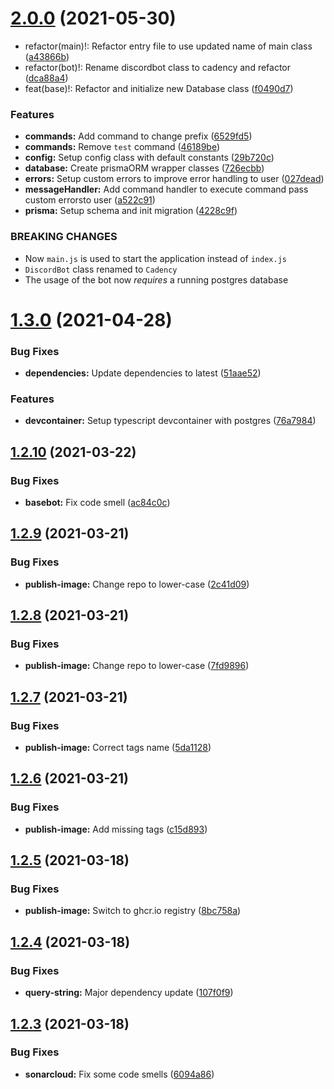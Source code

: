 # [2.0.0](https://github.com/UsingPython/DiscordBot/compare/v1.3.0...v2.0.0) (2021-05-30)


* refactor(main)!: Refactor entry file to use updated name of main class ([a43866b](https://github.com/UsingPython/DiscordBot/commit/a43866bf452094a0bb681489e0d5534039fb739c))
* refactor(bot)!: Rename discordbot class to cadency and refactor ([dca88a4](https://github.com/UsingPython/DiscordBot/commit/dca88a482e233760fdc438481567b3337ebf04b5))
* feat(base)!: Refactor and initialize new Database class ([f0490d7](https://github.com/UsingPython/DiscordBot/commit/f0490d74d70d1a8753b646714ed3a6a50107899a))


### Features

* **commands:** Add command to change prefix ([6529fd5](https://github.com/UsingPython/DiscordBot/commit/6529fd58122ed037e58843c7a767abe7920189e1))
* **commands:** Remove `test` command ([46189be](https://github.com/UsingPython/DiscordBot/commit/46189be3428783144e762c0d4b18236978c9a7bc))
* **config:** Setup config class with default constants ([29b720c](https://github.com/UsingPython/DiscordBot/commit/29b720ce31cc4893251191b8ed2f83041642457c))
* **database:** Create prismaORM wrapper classes ([726ecbb](https://github.com/UsingPython/DiscordBot/commit/726ecbbe729683e62dc60c4a025377868f880c0b))
* **errors:** Setup custom errors to improve error handling to user ([027dead](https://github.com/UsingPython/DiscordBot/commit/027dead18f6ea8d57f9fecc7520b936ef0442a14))
* **messageHandler:** Add command handler to execute command pass custom errorsto user ([a522c91](https://github.com/UsingPython/DiscordBot/commit/a522c91762b504cb0dbcd69f8e65523583924537))
* **prisma:** Setup schema and init migration ([4228c9f](https://github.com/UsingPython/DiscordBot/commit/4228c9f9ea352743215cd198e7f39b9dc2c4ce1f))


### BREAKING CHANGES

* Now `main.js` is used to start the application instead of `index.js`
* `DiscordBot` class renamed to `Cadency`
* The usage of the bot now *requires* a running postgres database

# [1.3.0](https://github.com/UsingPython/DiscordBot/compare/v1.2.10...v1.3.0) (2021-04-28)


### Bug Fixes

* **dependencies:** Update dependencies to latest ([51aae52](https://github.com/UsingPython/DiscordBot/commit/51aae52e0f3b7ff9bf02a61edbe53cee51e35e34))


### Features

* **devcontainer:** Setup typescript devcontainer with postgres ([76a7984](https://github.com/UsingPython/DiscordBot/commit/76a7984a146c262c2bec980e12e6ad619b6af518))

## [1.2.10](https://github.com/UsingPython/DiscordBot/compare/v1.2.9...v1.2.10) (2021-03-22)


### Bug Fixes

* **basebot:** Fix code smell ([ac84c0c](https://github.com/UsingPython/DiscordBot/commit/ac84c0c398ddd2e8fc4f1212996713621b59a9b7))

## [1.2.9](https://github.com/UsingPython/DiscordBot/compare/v1.2.8...v1.2.9) (2021-03-21)


### Bug Fixes

* **publish-image:** Change repo to lower-case ([2c41d09](https://github.com/UsingPython/DiscordBot/commit/2c41d09d6fdf36bd0738f85b5024f1aa2dee7877))

## [1.2.8](https://github.com/UsingPython/DiscordBot/compare/v1.2.7...v1.2.8) (2021-03-21)


### Bug Fixes

* **publish-image:** Change repo to lower-case ([7fd9896](https://github.com/UsingPython/DiscordBot/commit/7fd98964bb0b96f419e544ce00c89bfeda80cf84))

## [1.2.7](https://github.com/UsingPython/DiscordBot/compare/v1.2.6...v1.2.7) (2021-03-21)


### Bug Fixes

* **publish-image:** Correct tags name ([5da1128](https://github.com/UsingPython/DiscordBot/commit/5da112840431e5502f9cd5593b34d950095e86ef))

## [1.2.6](https://github.com/UsingPython/DiscordBot/compare/v1.2.5...v1.2.6) (2021-03-21)


### Bug Fixes

* **publish-image:** Add missing tags ([c15d893](https://github.com/UsingPython/DiscordBot/commit/c15d8938e6f1344e9c86d85d6c123e9df63eb4ef))

## [1.2.5](https://github.com/UsingPython/DiscordBot/compare/v1.2.4...v1.2.5) (2021-03-18)


### Bug Fixes

* **publish-image:** Switch to ghcr.io registry ([8bc758a](https://github.com/UsingPython/DiscordBot/commit/8bc758a76a972c9a637e206f0ee911008535bb71))

## [1.2.4](https://github.com/UsingPython/DiscordBot/compare/v1.2.3...v1.2.4) (2021-03-18)


### Bug Fixes

* **query-string:** Major dependency update ([107f0f9](https://github.com/UsingPython/DiscordBot/commit/107f0f9687f50e15dfc4ce44b051ea82aab0f171))

## [1.2.3](https://github.com/UsingPython/DiscordBot/compare/v1.2.2...v1.2.3) (2021-03-18)


### Bug Fixes

* **sonarcloud:** Fix some code smells ([6094a86](https://github.com/UsingPython/DiscordBot/commit/6094a86bba5c45f83326fbde465508a15036880c))
